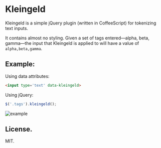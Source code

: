 # Kleingeld

Kleingeld is a simple jQuery plugin (written in CoffeeScript) for tokenizing text inputs.

It contains almost no styling. Given a set of tags entered—alpha, beta, gamma—the input that Kleingeld is applied to will have a value of `alpha,beta,gamma`.

## Example:

Using data attributes:

```html
<input type='text' data-kleingeld>
```

Using jQuery:

```javascript
$('.tags').kleingeld();
```

![example](http://cl.ly/image/2J0w1K2u0U32/output.gif)

## License.

MIT.
